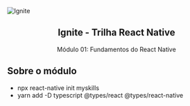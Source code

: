 <img alt="Ignite" src="https://i.imgur.com/eCVyxxy.png">
<h2 align="center">
  Ignite - Trilha React Native
</h2>
<p align="center">
  Módulo 01: Fundamentos do React Native
</p>

## Sobre o módulo

<ul>
<li>npx react-native init myskills</li>
<li>yarn add -D typescript @types/react @types/react-native</li>
</ul>

